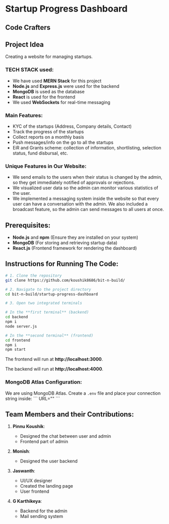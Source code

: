 
# Startup Progress Dashboard

## Code Crafters

## Project Idea

Creating a website for managing startups.

### TECH STACK used:
- We have used **MERN Stack** for this project
- **Node.js** and **Express.js** were used for the backend
- **MongoDB** is used as the database
- **React** is used for the frontend
- We used **WebSockets** for real-time messaging

### Main Features:
- KYC of the startups (Address, Company details, Contact)
- Track the progress of the startups
- Collect reports on a monthly basis
- Push messages/info on the go to all the startups
- EiR and Grants scheme: collection of information, shortlisting, selection status, fund disbursal, etc.

### Unique Features in Our Website:
- We send emails to the users when their status is changed by the admin, so they get immediately notified of approvals or rejections.
- We visualized user data so the admin can monitor various statistics of the user.
- We implemented a messaging system inside the website so that every user can have a conversation with the admin. We also included a broadcast feature, so the admin can send messages to all users at once.

## Prerequisites:
- **Node.js** and **npm** (Ensure they are installed on your system)
- **MongoDB** (For storing and retrieving startup data)
- **React.js** (Frontend framework for rendering the dashboard)

## Instructions for Running The Code:

```bash
# 1. Clone the repository
git clone https://github.com/koushik8686/bit-n-build/

# 2. Navigate to the project directory
cd bit-n-build/startup-progress-dashboard

# 3. Open two integrated terminals

# In the **first terminal** (backend)
cd backend
npm i
node server.js

# In the **second terminal** (frontend)
cd frontend
npm i
npm start
```
   The frontend will run at **http://localhost:3000**.

   The backend will run at **http://localhost:4000**.

### MongoDB Atlas Configuration:
We are using MongoDB Atlas. Create a `.env` file and place your connection string inside:
\`\`\`
URL="<Please Paste Your Connection Here>"
\`\`\`

## Team Members and their Contributions:

1. **Pinnu Koushik**:
   - Designed the chat between user and admin
   - Frontend part of admin

2. **Monish**:
   - Designed the user backend

3. **Jaswanth**:
   - UI/UX designer
   - Created the landing page
   - User frontend

4. **G Karthikeya**:
   - Backend for the admin
   - Mail sending system